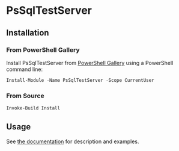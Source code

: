 # PsSqlTestServer

## Installation

### From PowerShell Gallery

Install PsSqlTestServer from [PowerShell Gallery](https://www.powershellgallery.com/packages/PsSqlTestServer) using a PowerShell command line:

```powershell
Install-Module -Name PsSqlTestServer -Scope CurrentUser
```

### From Source

```powershell
Invoke-Build Install
```

## Usage

See [the documentation](./Docs) for description and examples.
